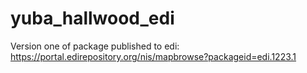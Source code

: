# yuba_hallwood_edi

Version one of package published to edi: https://portal.edirepository.org/nis/mapbrowse?packageid=edi.1223.1
